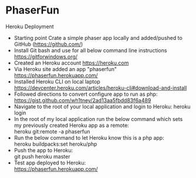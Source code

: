 # PhaserFun

Heroku Deployment
 - Starting point
      Crate a simple phaser app locally and added/pushed to GitHub (https://github.com/)
 - Install Git bash and use for all below command line instructions
      https://gitforwindows.org/
 - Created an Heroku account
      https://heroku.com
 - Via Heroku site added an app "phaserfun"
      https://phaserfun.herokuapp.com/
 - Installed Heroku CLI on local laptop
      https://devcenter.heroku.com/articles/heroku-cli#download-and-install
 - Followed directions to convert configure app to run as php:  
      https://gist.github.com/wh1tney/2ad13aa5fbdd83f6a489
 - Navigate to the root of your local application and login to Heroku:   heroku login     
 - In the root of my local application run the below command which
      sets my previously created Heroku app as a remote:  
      heroku git:remote -a phaserfun
 - Run the below command to let Heroku know this is a php app:  
      heroku buildpacks:set heroku/php
 - Push the app to Heroku:  
      git push heroku master
 - Test app deployed to Heroku:  
      https://phaserfun.herokuapp.com/
